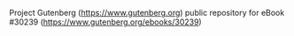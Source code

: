 Project Gutenberg (https://www.gutenberg.org) public repository for eBook #30239 (https://www.gutenberg.org/ebooks/30239)
